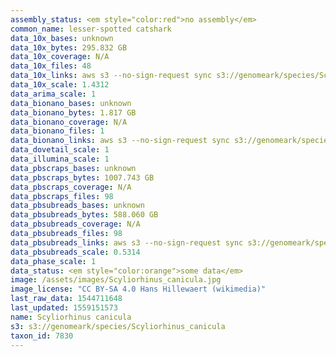 ```yaml
---
assembly_status: <em style="color:red">no assembly</em>
common_name: lesser-spotted catshark
data_10x_bases: unknown
data_10x_bytes: 295.832 GB
data_10x_coverage: N/A
data_10x_files: 48
data_10x_links: aws s3 --no-sign-request sync s3://genomeark/species/Scyliorhinus_canicula/sScyCan1/genomic_data/10x/ .<br>
data_10x_scale: 1.4312
data_arima_scale: 1
data_bionano_bases: unknown
data_bionano_bytes: 1.817 GB
data_bionano_coverage: N/A
data_bionano_files: 1
data_bionano_links: aws s3 --no-sign-request sync s3://genomeark/species/Scyliorhinus_canicula/sScyCan1/genomic_data/bionano/ .<br>
data_dovetail_scale: 1
data_illumina_scale: 1
data_pbscraps_bases: unknown
data_pbscraps_bytes: 1007.743 GB
data_pbscraps_coverage: N/A
data_pbscraps_files: 98
data_pbsubreads_bases: unknown
data_pbsubreads_bytes: 588.060 GB
data_pbsubreads_coverage: N/A
data_pbsubreads_files: 98
data_pbsubreads_links: aws s3 --no-sign-request sync s3://genomeark/species/Scyliorhinus_canicula/sScyCan1/genomic_data/pacbio/ . --exclude "*scraps.bam*"<br>
data_pbsubreads_scale: 0.5314
data_phase_scale: 1
data_status: <em style="color:orange">some data</em>
image: /assets/images/Scyliorhinus_canicula.jpg
image_license: "CC BY-SA 4.0 Hans Hillewaert (wikimedia)"
last_raw_data: 1544711648
last_updated: 1559151573
name: Scyliorhinus canicula
s3: s3://genomeark/species/Scyliorhinus_canicula
taxon_id: 7830
---
```

